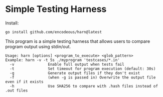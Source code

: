 # Simple Testing Harness

Install:

`go install github.com/encodeous/harn@latest`

This program is a simple testing harness that allows users to compare program output using stdin/out.

```
Usage: harn [options] <program_to_execute> <glob_pattern>
Example: harn -v -t 5s ./myprogram 'testcases/*.in'
  -v               Enable full output when tests fail
  -t               Set timeout for program execution (default: 30s)
  -g               Generate output files if they don't exist
  -f               (when -g is passed in) Overwrite the output file even if it exists
  -h               Use SHA256 to compare with .hash files instead of .out files
```